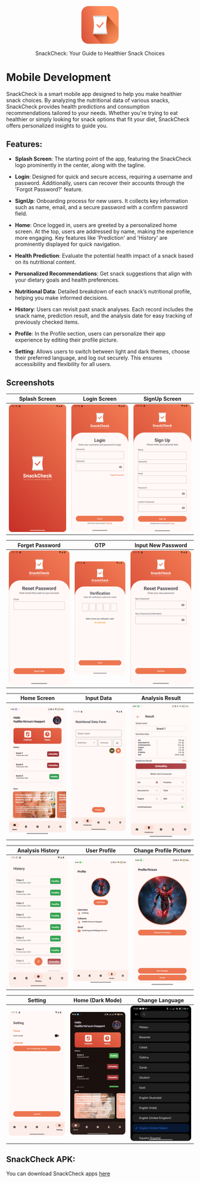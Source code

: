 <div align="center">
  <img src="https://github.com/SnackCheck-C242-PS242/.github/blob/cb18fd31cdea6d4550ba089fb3f19789e1cbf1c8/assests/App%20Ic.png" alt="Logo SnackCheck" style="width: 20%;">
  <p>SnackCheck: Your Guide to Healthier Snack Choices</p>
</div>

# Mobile Development
SnackCheck is a smart mobile app designed to help you make healthier snack choices. By analyzing the nutritional data of various snacks, SnackCheck provides health predictions and consumption recommendations tailored to your needs. Whether you're trying to eat healthier or simply looking for snack options that fit your diet, SnackCheck offers personalized insights to guide you.

## Features:

- **Splash Screen**: The starting point of the app, featuring the SnackCheck logo prominently in the center, along with the tagline.

- **Login**: Designed for quick and secure access, requiring a username and password. Additionally, users can recover their accounts through the 'Forgot Password?' feature.

- **SignUp**: Onboarding process for new users. It collects key information such as name, email, and a secure password with a confirm password field.

- **Home**: Once logged in, users are greeted by a personalized home screen. At the top, users are addressed by name, making the experience more engaging. Key features like 'Prediction' and 'History' are prominently displayed for quick navigation.

- **Health Prediction**: Evaluate the potential health impact of a snack based on its nutritional content.

- **Personalized Recommendations**: Get snack suggestions that align with your dietary goals and health preferences.

- **Nutritional Data**: Detailed breakdown of each snack’s nutritional profile, helping you make informed decisions.

- **History**: Users can revisit past snack analyses. Each record includes the snack name, prediction result, and the analysis date for easy tracking of previously checked items.

- **Profile**: In the Profile section, users can personalize their app experience by editing their profile picture.

- **Setting**: Allows users to switch between light and dark themes, choose their preferred language, and log out securely. This ensures accessibility and flexibility for all users.


## Screenshots

| Splash Screen                 | Login Screen                 | SignUp Screen                |
|-------------------------------|------------------------------|------------------------------|
| ![Splash Screen](https://github.com/SnackCheck-C242-PS242/Mobile-Development/blob/main/Screenshot/Splash%20Screen.png?raw=true) | ![Login Screen](https://github.com/SnackCheck-C242-PS242/Mobile-Development/blob/main/Screenshot/Login.png?raw=true) | ![SignUp Screen](https://github.com/SnackCheck-C242-PS242/Mobile-Development/blob/main/Screenshot/Sign%20Up.png?raw=true) |

| Forget Password               | OTP                          | Input New Password           |
|-------------------------------|------------------------------|------------------------------|
| ![Forget Password](https://github.com/SnackCheck-C242-PS242/Mobile-Development/blob/main/Screenshot/Forget%20Password.png?raw=true) | ![OTP](https://github.com/SnackCheck-C242-PS242/Mobile-Development/blob/main/Screenshot/OTP.png?raw=true) | ![Input New Password](https://github.com/SnackCheck-C242-PS242/Mobile-Development/blob/main/Screenshot/New%20Password.png?raw=true) |

| Home Screen                   | Input Data                   | Analysis Result              |
|-------------------------------|------------------------------|------------------------------|
| ![Home Screen](https://github.com/SnackCheck-C242-PS242/Mobile-Development/blob/main/Screenshot/Home.png?raw=true) | ![Input Data](https://github.com/SnackCheck-C242-PS242/Mobile-Development/blob/main/Screenshot/Prediction.png?raw=true) | ![Analysis Result](https://github.com/SnackCheck-C242-PS242/Mobile-Development/blob/main/Screenshot/Result.png?raw=true) |

| Analysis History              | User Profile                 | Change Profile Picture       |
|-------------------------------|------------------------------|------------------------------|
| ![Analysis History](https://github.com/SnackCheck-C242-PS242/Mobile-Development/blob/main/Screenshot/History.png?raw=true) | ![User Profile](https://github.com/SnackCheck-C242-PS242/Mobile-Development/blob/main/Screenshot/Profile.png?raw=true) | ![Change Profile Picture](https://github.com/SnackCheck-C242-PS242/Mobile-Development/blob/main/Screenshot/Change%20Profile%20Picture.png?raw=true) |

| Setting                       | Home (Dark Mode)             | Change Language              |
|-------------------------------|------------------------------|------------------------------|
| ![Setting](https://github.com/SnackCheck-C242-PS242/Mobile-Development/blob/main/Screenshot/Setting.png?raw=true) | ![Home (Dark Mode)](https://github.com/SnackCheck-C242-PS242/Mobile-Development/blob/main/Screenshot/Home%20(Dark%20Mode).png?raw=true) | ![Change Language](https://github.com/SnackCheck-C242-PS242/Mobile-Development/blob/main/Screenshot/Change%20Language.png?raw=true) |

## SnackCheck APK:
You can download SnackCheck apps [here](https://github.com/SnackCheck-C242-PS242/Mobile-Development/tree/main/SnackCheck%20APK)

